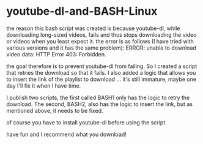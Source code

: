 # youtube-dl-and-BASH-Linux

the reason this bash script was created is because youtube-dl, while downloading long-sized videos, fails and thus stops downloading the video or videos when you least expect it. the error is as follows (I have tried with various versions and it has the same problem):
ERROR: unable to download video data: HTTP Error 403: Forbidden.

the goal therefore is to prevent youtube-dl from failing. So I created a script that retries the download so that it fails. I also added a logic that allows you to insert the link of the playlist to download ... it's still immature, maybe one day I'll fix it when I have time.

I publish two scripts, the first called BASH1 only has the logic to retry the download. The second, BASH2, also has the logic to insert the link, but as mentioned above, it needs to be fixed.

of course you have to install youtube-dl before using the script.

have fun and I recommend what you download!
